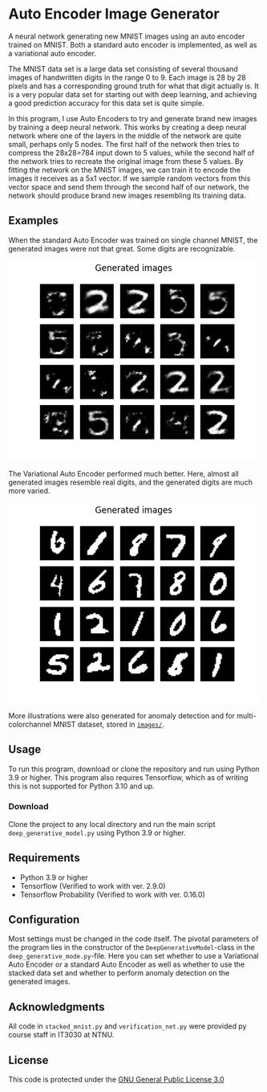 # Auto Encoder Image Generator

A neural network generating new MNIST images using an auto encoder trained on MNIST.
Both a standard auto encoder is implemented, as well as a variational auto encoder.

The MNIST data set is a large data set consisting of several thousand images of handwritten digits in the range 0 to 9. Each image is 28 by 28 pixels and has a corresponding ground truth for what that digit actually is. It is a very popular data set for starting out with deep learning, and achieving a good prediction accuracy for this data set is quite simple.

In this program, I use Auto Encoders to try and generate brand new images by training a deep neural network. This works by creating a deep neural network where one of the layers in the middle of the network are quite small, perhaps only 5 nodes. The first half of the network then tries to compress the 28x28=784 input down to 5 values, while the second half of the network tries to recreate the original image from these 5 values. By fitting the network on the MNIST images, we can train it to encode the images it receives as a 5x1 vector. If we sample random vectors from this vector space and send them through the second half of our network, the network should produce brand new images resembling its training data.

## Examples

When the standard Auto Encoder was trained on single channel MNIST, the generated images were not that great. Some digits are recognizable.

![Illustration of generated images from standard auto encoder](images/ae_mono_generated.png)

The Variational Auto Encoder performed much better. Here, almost all generated images resemble real digits, and the generated digits are much more varied.

![Illustration of generated images from variational auto encoder](images/vae_mono_generated.png)

More illustrations were also generated for anomaly detection and for multi-colorchannel MNIST dataset, stored in [`images/`](images/).

## Usage

To run this program, download or clone the repository and run using Python 3.9 or higher. This program also requires Tensorflow, which as of writing this is not supported for Python 3.10 and up.

### Download

Clone the project to any local directory and run the main script `deep_generative_model.py` using Python 3.9 or higher.

## Requirements

- Python 3.9 or higher
- Tensorflow (Verified to work with ver. 2.9.0)
- Tensorflow Probability (Verified to work with ver. 0.16.0)

## Configuration

Most settings must be changed in the code itself. The pivotal parameters of the program lies in the constructor of the `DeepGenerativeModel`-class in the `deep_generative_mode.py`-file. Here you can set whether to use a Variational Auto Encoder or a standard Auto Encoder as well as whether to use the stacked data set and whether to perform anomaly detection on the generated images.

## Acknowledgments

All code in `stacked_mnist.py` and `verification_net.py` were provided py course staff in IT3030 at NTNU.

## License

This code is protected under the [GNU General Public License 3.0](http://www.gnu.org/licenses/gpl-3.0.html)